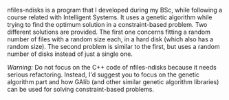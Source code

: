 nfiles-ndisks is a program that I developed during my BSc, while following a course related with Intelligent Systems. It uses a genetic algorithm while trying to find the optimum solution in a constraint-based problem. Two different solutions are provided. The first one concerns fitting a random number of files with a random size each, in a hard disk (which also has a random size). The second problem is similar to the first, but uses a random number of disks instead of just a single one.

*Warning:* Do not focus on the C++ code of nfiles-ndisks because it needs serious refactoring. Instead, I'd suggest you to focus on the genetic algorithm part and how GAlib (and other similar genetic algorithm libraries) can be used for solving constraint-based problems.
